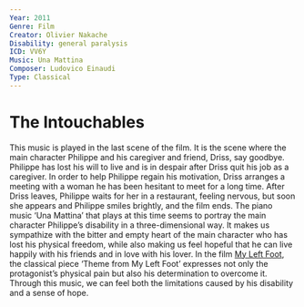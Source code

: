 ```yaml
---
Year: 2011
Genre: Film
Creator: Olivier Nakache
Disability: general paralysis
ICD: VV6Y
Music: Una Mattina 
Composer: Ludovico Einaudi 
Type: Classical
---
```


# The Intouchables

This music is played in the last scene of the film. It is the scene where the main character Philippe and his caregiver and friend, Driss, say goodbye. Philippe has lost his will to live and is in despair after Driss quit his job as a caregiver. In order to help Philippe regain his motivation, Driss arranges a meeting with a woman he has been hesitant to meet for a long time. After Driss leaves, Philippe waits for her in a restaurant, feeling nervous, but soon she appears and Philippe smiles brightly, and the film ends. The piano music ‘Una Mattina’ that plays at this time seems to portray the main character Philippe’s disability in a three-dimensional way. It makes us sympathize with the bitter and empty heart of the main character who has lost his physical freedom, while also making us feel hopeful that he can live happily with his friends and in love with his lover.
In the film [My Left Foot](kim_jua.md), the classical piece ‘Theme from My Left Foot’ expresses not only the protagonist’s physical pain but also his determination to overcome it. Through this music, we can feel both the limitations caused by his disability and a sense of hope.
